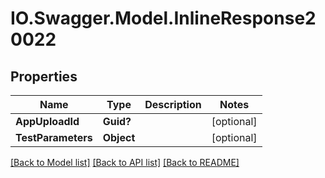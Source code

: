 # IO.Swagger.Model.InlineResponse20022
## Properties

Name | Type | Description | Notes
------------ | ------------- | ------------- | -------------
**AppUploadId** | **Guid?** |  | [optional] 
**TestParameters** | **Object** |  | [optional] 

[[Back to Model list]](../README.md#documentation-for-models) [[Back to API list]](../README.md#documentation-for-api-endpoints) [[Back to README]](../README.md)

